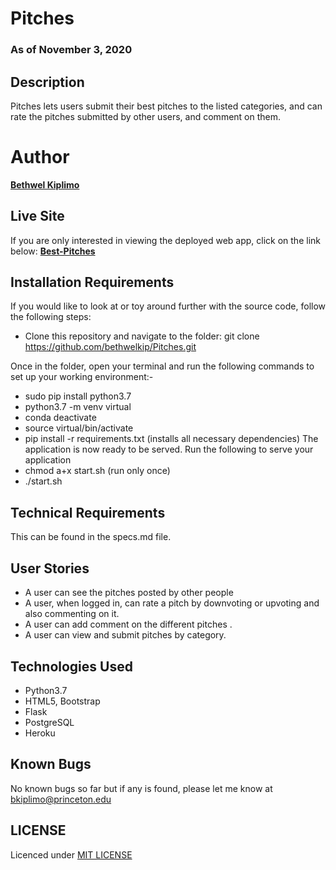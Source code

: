 # Pitches

### As of November 3, 2020


## Description
Pitches lets users submit their best pitches to the listed categories, and can rate the pitches submitted by other users, and comment on them.



# Author
  **[Bethwel Kiplimo](https://github.com/bethwelkip)**


## Live Site 
If you are only interested in viewing the deployed web app, click on the link below:
**[Best-Pitches](https://best-pitches.herokuapp.com/)**


## Installation Requirements
  If you would like to look at or toy around further with the source code, follow the following steps:
  * Clone this repository and navigate to the folder: git clone https://github.com/bethwelkip/Pitches.git

  Once in the folder, open your terminal and run the following commands to set up your working environment:-
  * sudo pip install python3.7
  * python3.7 -m venv virtual
  * conda deactivate
  * source virtual/bin/activate
  * pip install -r requirements.txt (installs all necessary dependencies)
   The application is now ready to be served.
   Run the following to serve your application
* chmod a+x start.sh (run only once)
* ./start.sh
 

## Technical Requirements
   This can be found in the specs.md file.
## User Stories
  * A user can see the pitches posted by other people
  * A user, when logged in, can rate a pitch by downvoting or upvoting and also commenting on it.
  * A user can add comment on the different pitches .
  * A user can view and submit pitches by category.

## Technologies Used
  * Python3.7
  * HTML5, Bootstrap
  * Flask
  * PostgreSQL
  * Heroku

## Known Bugs
No known bugs so far but if any is found, please let me know at bkiplimo@princeton.edu

## LICENSE
Licenced under [MIT LICENSE](LICENSE)